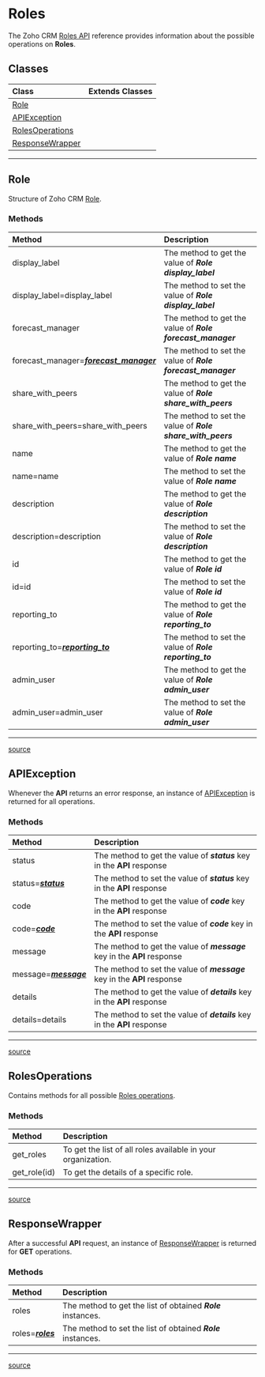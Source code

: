 # Roles

The Zoho CRM [Roles API](https://www.zoho.com/crm/developer/docs/api/get-roles.html) reference provides information about the possible operations on **Roles**.

## Classes

| Class                 | Extends Classes |
| :-------------------- | :-------------- |
| [Role](#role) |  |
| [APIException](#apiexception) |  |
| [RolesOperations](#rolesoperations) |  |
| [ResponseWrapper](#responsewrapper) |  |

----

## Role

Structure of Zoho CRM [Role](../../src/com/zoho/crm/api/roles/role.rb).

### Methods

| Method                     | Description                                        |
| :------------------------- | :------------------------------------------------- |
| display_label | The method to get the value of ***Role display_label*** |
| display_label=display_label | The method to set the value of ***Role display_label*** |
| forecast_manager | The method to get the value of ***Role forecast_manager*** |
| forecast_manager=***[forecast_manager](users.md#user)*** | The method to set the value of ***Role forecast_manager*** |
| share_with_peers | The method to get the value of ***Role share_with_peers*** |
| share_with_peers=share_with_peers | The method to set the value of ***Role share_with_peers*** |
| name | The method to get the value of ***Role name*** |
| name=name | The method to set the value of ***Role name*** |
| description | The method to get the value of ***Role description*** |
| description=description | The method to set the value of ***Role description*** |
| id | The method to get the value of ***Role id*** |
| id=id | The method to set the value of ***Role id*** |
| reporting_to | The method to get the value of ***Role reporting_to*** |
| reporting_to=***[reporting_to](users.md#user)*** | The method to set the value of ***Role reporting_to*** |
| admin_user | The method to get the value of ***Role admin_user*** |
| admin_user=admin_user | The method to set the value of ***Role admin_user*** |
----

[source](../../src/com/zoho/crm/api/roles/role.rb)

## APIException

Whenever the **API** returns an error response, an instance of [APIException](../../src/com/zoho/crm/api/roles/api_exception.rb) is returned for all operations.

### Methods

| Method                     | Description                                        |
| :------------------------- | :------------------------------------------------- |
| status | The method to get the value of ***status*** key in  the **API** response |
| status=***[status](../util/choice.md#choice&lt;t>)*** | The method to set the value of ***status*** key in  the **API** response |
| code | The method to get the value of ***code*** key in  the **API** response |
| code=***[code](../util/choice.md#choice&lt;t>)*** | The method to set the value of ***code*** key in  the **API** response |
| message | The method to get the value of ***message*** key in  the **API** response |
| message=***[message](../util/choice.md#choice&lt;t>)*** | The method to set the value of ***message*** key in  the **API** response |
| details | The method to get the value of ***details*** key in  the **API** response |
| details=details | The method to set the value of ***details*** key in  the **API** response |
----

[source](../../src/com/zoho/crm/api/roles/api_exception.rb)

## RolesOperations

Contains methods for all possible [Roles operations](../../src/com/zoho/crm/api/roles/response_wrapper.rb).

### Methods

| Method                     | Description                                        |
| :------------------------- | :------------------------------------------------- |
| get_roles | To get the list of all roles available in your organization. |
| get_role(id) | To get the details of a specific role. |
----

[source](../../src/com/zoho/crm/api/roles/roles_operations.rb)

## ResponseWrapper

After a successful **API** request, an instance of [ResponseWrapper](../../src/com/zoho/crm/api/roles/response_wrapper.rb) is returned for **GET** operations.

### Methods

| Method                     | Description                                        |
| :------------------------- | :------------------------------------------------- |
| roles | The method to get the list of obtained ***Role*** instances. |
| roles=***[roles](roles.md#role)*** | The method to set the list of obtained ***Role*** instances. |
----

[source](../../src/com/zoho/crm/api/roles/response_wrapper.rb)

